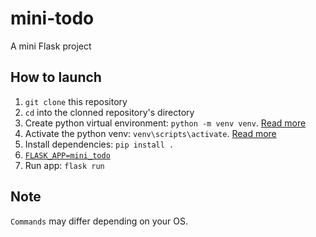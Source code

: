 # mini-todo

A mini Flask project

## How to launch

1. `git clone` this repository
1. `cd` into the clonned repository's directory
1. Create python virtual environment: `python -m venv venv`. [Read more](https://docs.python.org/3/library/venv.html#creating-virtual-environments)
1. Activate the python venv: `venv\scripts\activate`. [Read more](https://flask.palletsprojects.com/en/1.1.x/installation/#activate-the-environment)
1. Install dependencies: `pip install .`
1. [`FLASK_APP=mini_todo`](https://flask.palletsprojects.com/en/1.1.x/quickstart/#a-minimal-application)
1. Run app: `flask run`

## Note

`Commands` may differ depending on your OS.
